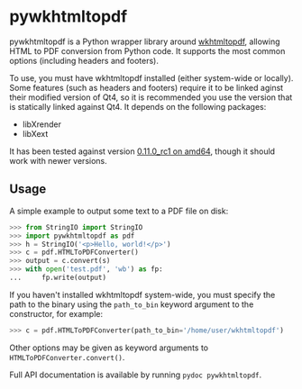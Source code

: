 pywkhtmltopdf
=============

pywkhtmltopdf is a Python wrapper library around
[wkhtmltopdf](http://code.google.com/p/wkhtmltopdf/), allowing HTML to PDF
conversion from Python code. It supports the most common options (including
headers and footers).

To use, you must have wkhtmltopdf installed (either system-wide or locally).
Some features (such as headers and footers) require it to be linked aginst
their modified version of Qt4, so it is recommended you use the version that
is statically linked against Qt4. It depends on the following packages:

* libXrender
* libXext

It has been tested against version [0.11.0_rc1 on
amd64](http://wkhtmltopdf.googlecode.com/files/wkhtmltopdf-0.11.0_rc1-static-amd64.tar.bz2),
though it should work with newer versions.

Usage
-----

A simple example to output some text to a PDF file on disk:

```python
>>> from StringIO import StringIO
>>> import pywkhtmltopdf as pdf
>>> h = StringIO('<p>Hello, world!</p>')
>>> c = pdf.HTMLToPDFConverter()
>>> output = c.convert(s)
>>> with open('test.pdf', 'wb') as fp:
...     fp.write(output)
```

If you haven't installed wkhtmltopdf system-wide, you must specify the path
to the binary using the `path_to_bin` keyword argument to the constructor, for example:

```python
>>> c = pdf.HTMLToPDFConverter(path_to_bin='/home/user/wkhtmltopdf')
```

Other options may be given as keyword arguments to `HTMLToPDFConverter.convert()`.

Full API documentation is available by running `pydoc pywkhtmltopdf`.
